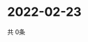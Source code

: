 # 2022-02-23
  共 0条

  <!-- BEGIN -->
  <!-- 最后更新时间Wed Feb 23 2022 16:06:56 GMT+0000 (Coordinated Universal Time) -->
  
  <!-- END -->
  
  